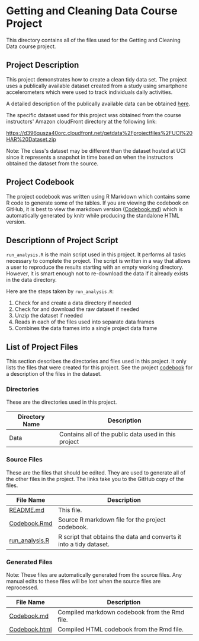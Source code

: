 # Getting and Cleaning Data Course Project

This directory contains all of the files used for the Getting and
Cleaning Data course project.

## Project Description

This project demonstrates how to create a clean tidy data set.
The project uses a publically available dataset created from a
study using smartphone accelerometers which were used to track
individuals daily activities.

A detailed description of the publically available data can be
obtained [here](http://archive.ics.uci.edu/ml/datasets/Human+Activity+Recognition+Using+Smartphones).

The specific dataset used for this project was obtained from the
course instructors' Amazon cloudFront directory at the following
link:

https://d396qusza40orc.cloudfront.net/getdata%2Fprojectfiles%2FUCI%20HAR%20Dataset.zip

Note:  The class's dataset may be different than the dataset
hosted at UCI since it represents a snapshot in time based on
when the instructors obtained the dataset from the source.


## Project Codebook

The project codebook was written using R Markdown which contains
some R code to generate some of the tables.  If you are viewing
the codebook on GitHub, it is best to view the markdown version
([Codebook.md](https://github.com/DaddyTheRunner/datasciencecoursera/blob/get-clean-data-proj/get-clean-data-proj/Codebook.md))
which is automatically generated by knitr while producing the
standalone HTML version.


## Descriptionn of Project Script

`run_analysis.R` is the main script used in this project.  It
performs all tasks necessary to complete the project.  The script
is written in a way that allows a user to reproduce the results
starting with an empty working directory.  However, it is smart enough
not to re-download the data if it already exists in the data directory.

Here are the steps taken by `run_analysis.R`:

1. Check for and create a data directory if needed
2. Check for and download the raw dataset if needed
3. Unzip the dataset if needed
4. Reads in each of the files used into separate data frames
5. Combines the data frames into a single project data frame



## List of Project Files

This section describes the directories and files used in this project.
It only lists the files that were created for this project.  See the project
[codebook](https://github.com/DaddyTheRunner/datasciencecoursera/blob/get-clean-data-proj/get-clean-data-proj/Codebook.Rmd) for a description of the files in
the dataset.

### Directories

These are the directories used in this project.

|Directory Name|Description|
|--------------|-----------|
|Data|Contains all of the public data used in this project|


### Source Files

These are the files that should be edited.  They are used to generate
all of the other files in the project.  The links take you to the GitHub
copy of the files.

|File Name|Description|
|---------|-----------|
|[README.md](https://github.com/DaddyTheRunner/datasciencecoursera/blob/get-clean-data-proj/get-clean-data-proj/README.md)|This file.|
|[Codebook.Rmd](https://github.com/DaddyTheRunner/datasciencecoursera/blob/get-clean-data-proj/get-clean-data-proj/Codebook.Rmd)|Source R markdown file for the project codebook.|
|[run_analysis.R](https://github.com/DaddyTheRunner/datasciencecoursera/blob/get-clean-data-proj/get-clean-data-proj/run_analysis.R)|R script that obtains the data and converts it into a tidy dataset.|


### Generated Files

Note:  These files are automatically generated from the source files.
Any manual edits to these files will be lost when the source files are
reprocessed.

|File Name|Description|
|---------|-----------|
|[Codebook.md](https://github.com/DaddyTheRunner/datasciencecoursera/blob/get-clean-data-proj/get-clean-data-proj/Codebook.md)|Compiled markdown codebook from the Rmd file.|
|[Codebook.html](https://github.com/DaddyTheRunner/datasciencecoursera/blob/get-clean-data-proj/get-clean-data-proj/Codebook.html)|Compiled HTML codebook from the Rmd file.|

